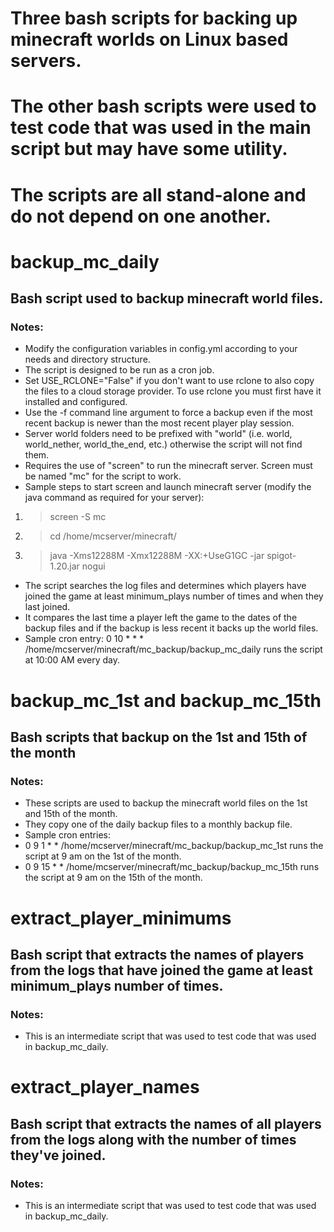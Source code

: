 # Three bash scripts for backing up minecraft worlds on Linux based servers. 
# The other bash scripts were used to test code that was used in the main script but may have some utility.
# The scripts are all stand-alone and do not depend on one another.
  
# backup_mc_daily
 
## Bash script used to backup minecraft world files.

### Notes:
 
- Modify the configuration variables in config.yml according to your needs and directory structure.
- The script is designed to be run as a cron job.
- Set USE_RCLONE="False" if you don't want to use rclone to also copy the files to a cloud storage provider. To use rclone you must first have it installed and configured.
- Use the -f command line argument to force a backup even if the most recent backup is newer than the most recent player play session.
- Server world folders need to be prefixed with "world" (i.e. world, world_nether, world_the_end, etc.) otherwise the script will not find them.
- Requires the use of "screen" to run the minecraft server. Screen must be named "mc" for the script to work.
-  Sample steps to start screen and launch minecraft server (modify the java command as required for your server):
1. > screen -S mc
2. > cd /home/mcserver/minecraft/
3. > java -Xms12288M -Xmx12288M -XX:+UseG1GC -jar spigot-1.20.jar nogui
- The script searches the log files and determines which players have joined the game at least minimum_plays number of times and when they last joined.
- It compares the last time a player left the game to the dates of the backup files and if the backup is less recent it backs up the world files.
- Sample cron entry: 0 10 * * * /home/mcserver/minecraft/mc_backup/backup_mc_daily runs the script at 10:00 AM every day. 
  
 
# backup_mc_1st and backup_mc_15th
  
## Bash scripts that backup on the 1st and 15th of the month
  
### Notes:

- These scripts are used to backup the minecraft world files on the 1st and 15th of the month.
- They copy one of the daily backup files to a monthly backup file.
- Sample cron entries:
- 0 9 1 * * /home/mcserver/minecraft/mc_backup/backup_mc_1st runs the script at 9 am on the 1st of the month.
- 0 9 15 * * /home/mcserver/minecraft/mc_backup/backup_mc_15th runs the script at 9 am on the 15th of the month. 


# extract_player_minimums

## Bash script that extracts the names of players from the logs that have joined the game at least minimum_plays number of times.  

### Notes:  

- This is an intermediate script that was used to test code that was used in backup_mc_daily.
  
  
# extract_player_names
  
## Bash script that extracts the names of all players from the logs along with the number of times they've joined.
  
### Notes:
  
- This is an intermediate script that was used to test code that was used in backup_mc_daily.  
  